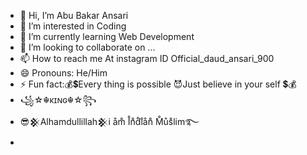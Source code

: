 - 👋 Hi, I’m Abu Bakar Ansari
- 👀 I’m interested in Coding
- 🌱 I’m currently learning Web Development 
- 💞️ I’m looking to collaborate on ...
- 📫 How to reach me At instagram ID Official_daud_ansari_900
- 😄 Pronouns: He/Him
- ⚡ Fun fact:💰💲Every thing is possible  😈Just believe in your self 💲💰
- ꧁☆☬κɪɴɢ☬☆꧂
- 😎𒆜Alhamdullillah𒆜i åm̊ I̊n̊d̊i̊ån̊ M̊ůs̊lim࿐
- 

<!---
DaudAnsari0786/DaudAnsari0786 is a ✨ special ✨ repository because its `README.md` (this file) appears on your GitHub profile.
You can click the Preview link to take a look at your changes.
--->
